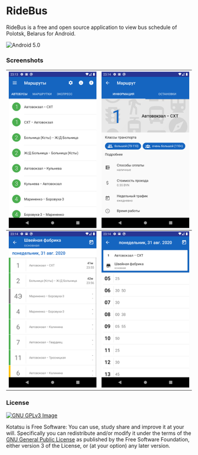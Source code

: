 # RideBus 

RideBus is a free and open source application to view bus schedule of Polotsk, Belarus for Android.

![Android 5.0](https://img.shields.io/badge/android-5.0+-brightgreen)

### Screenshots

| ![Screenshot_1598915621.png](https://raw.githubusercontent.com/SketchUpper/RideBus/master/art/Screenshot_1598915621.png) | ![Screenshot_1598915643.png](https://raw.githubusercontent.com/SketchUpper/RideBus/master/art/Screenshot_1598915643.png) |
|---|---|
| ![Screenshot_1598915657.png](https://raw.githubusercontent.com/SketchUpper/RideBus/master/art/Screenshot_1598915657.png)  | ![Screenshot_1598915664.png](https://raw.githubusercontent.com/SketchUpper/RideBus/master/art/Screenshot_1598915664.png) |

### License
[![GNU GPLv3 Image](https://www.gnu.org/graphics/gplv3-127x51.png)](http://www.gnu.org/licenses/gpl-3.0.en.html)  

Kotatsu is Free Software: You can use, study share and improve it at your
will. Specifically you can redistribute and/or modify it under the terms of the
[GNU General Public License](https://www.gnu.org/licenses/gpl.html) as
published by the Free Software Foundation, either version 3 of the License, or
(at your option) any later version.
